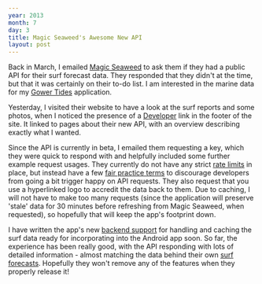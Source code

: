 ```yaml
---
year: 2013
month: 7
day: 3
title: Magic Seaweed's Awesome New API
layout: post
---
```


<p>Back in March, I emailed <a href="http://magicseaweed.com" target="_blank">Magic Seaweed</a> to ask them if they had a public API for their surf forecast data. They responded that they didn't at the time, but that it was certainly on their to-do list. I am interested in the marine data for my <a href="https://play.google.com/store/apps/details?id=net.willwebberley.gowertides" target="_blank">Gower Tides</a> application.</p>
<p>Yesterday, I visited their website to have a look at the surf reports and some photos, when I noticed the presence of a <a href="http://magicseaweed.com/developer/api" target="_blank">Developer</a> link in the footer of the site. It linked to pages about their new API, with an overview describing exactly what I wanted.</p>
<p>Since the API is currently in beta, I emailed them requesting a key, which they were quick to respond with and helpfully included some further example request usages. They currently do not have any strict <a href="http://will.now.sh/blog/13/5/3/is-twitter's-new-api-really-such-a-nightmare?" target="_blank">rate limits</a> in place, but instead have a few <a href="http://magicseaweed.com/developer/terms-and-conditions" target="_blank">fair practice terms</a> to discourage developers from going a bit trigger happy on API requests. They also request that you use a hyperlinked logo to accredit the data back to them. Due to caching, I will not have to make too many requests (since the application will preserve 'stale' data for 30 minutes before refreshing from Magic Seaweed, when requested), so hopefully that will keep the app's footprint down.</p>
<p>I have written the app's new <a href="https://github.com/willwebberley/GowerTidesBackend" target="_blank">backend support</a> for handling and caching the surf data ready for incorporating into the Android app soon. So far, the experience has been really good, with the API responding with lots of detailed information - almost matching the data behind their own <a href="http://magicseaweed.com/Llangennith-Rhossili-Surf-Report/32/" target="_blank">surf forecasts</a>. Hopefully they won't remove any of the features when they properly release it!</p>
